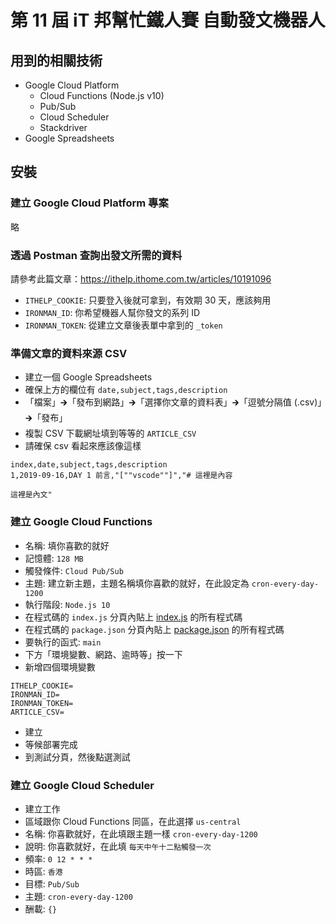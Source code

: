 # 第 11 屆 iT 邦幫忙鐵人賽 自動發文機器人

## 用到的相關技術

* Google Cloud Platform
  * Cloud Functions (Node.js v10)
  * Pub/Sub
  * Cloud Scheduler
  * Stackdriver
* Google Spreadsheets

## 安裝

### 建立 Google Cloud Platform 專案

略

### 透過 Postman 查詢出發文所需的資料

請參考此篇文章：<https://ithelp.ithome.com.tw/articles/10191096>

* `ITHELP_COOKIE`: 只要登入後就可拿到，有效期 30 天，應該夠用
* `IRONMAN_ID`: 你希望機器人幫你發文的系列 ID
* `IRONMAN_TOKEN`: 從建立文章後表單中拿到的 `_token`

### 準備文章的資料來源 CSV

* 建立一個 Google Spreadsheets
* 確保上方的欄位有 `date,subject,tags,description`
* 「檔案」🡲「發布到網路」🡲「選擇你文章的資料表」🡲「逗號分隔值 (.csv)」🡲「發布」
* 複製 CSV 下載網址填到等等的 `ARTICLE_CSV`
* 請確保 csv 看起來應該像這樣

```csv
index,date,subject,tags,description
1,2019-09-16,DAY 1 前言,"[""vscode""]","# 這裡是內容

這裡是內文"
```

### 建立 Google Cloud Functions

* 名稱: 填你喜歡的就好
* 記憶體: `128 MB`
* 觸發條件: `Cloud Pub/Sub`
* 主題: 建立新主題，主題名稱填你喜歡的就好，在此設定為 `cron-every-day-1200`
* 執行階段: `Node.js 10`
* 在程式碼的 `index.js` 分頁內貼上 [index.js](index.js) 的所有程式碼
* 在程式碼的 `package.json` 分頁內貼上 [package.json](package.json) 的所有程式碼
* 要執行的函式: `main`
* 下方「環境變數、網路、逾時等」按一下
* 新增四個環境變數

```dotenv
ITHELP_COOKIE=
IRONMAN_ID=
IRONMAN_TOKEN=
ARTICLE_CSV=
```

* 建立
* 等候部署完成
* 到測試分頁，然後點選測試

### 建立 Google Cloud Scheduler

* 建立工作
* 區域跟你 Cloud Functions 同區，在此選擇 `us-central`
* 名稱: 你喜歡就好，在此填跟主題一樣 `cron-every-day-1200`
* 說明: 你喜歡就好，在此填 `每天中午十二點觸發一次`
* 頻率: `0 12 * * *`
* 時區: `香港`
* 目標: `Pub/Sub`
* 主題: `cron-every-day-1200`
* 酬載: `{}`
